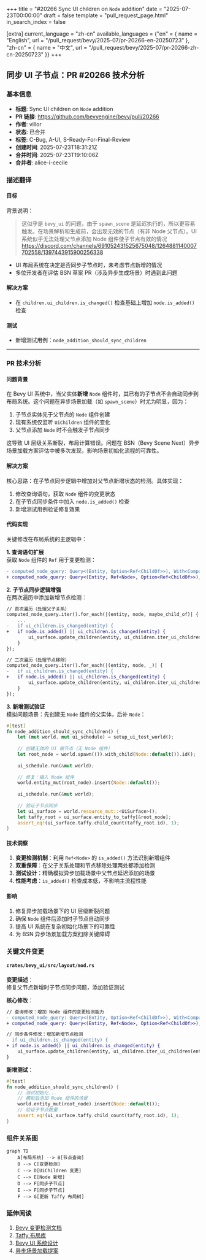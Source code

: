 +++
title = "#20266 Sync UI children on `Node` addition"
date = "2025-07-23T00:00:00"
draft = false
template = "pull_request_page.html"
in_search_index = false

[extra]
current_language = "zh-cn"
available_languages = {"en" = { name = "English", url = "/pull_request/bevy/2025-07/pr-20266-en-20250723" }, "zh-cn" = { name = "中文", url = "/pull_request/bevy/2025-07/pr-20266-zh-cn-20250723" }}
+++

## 同步 UI 子节点：PR #20266 技术分析

### 基本信息
- **标题**: Sync UI children on `Node` addition
- **PR 链接**: https://github.com/bevyengine/bevy/pull/20266
- **作者**: villor
- **状态**: 已合并
- **标签**: C-Bug, A-UI, S-Ready-For-Final-Review
- **创建时间**: 2025-07-23T18:31:21Z
- **合并时间**: 2025-07-23T19:10:06Z
- **合并者**: alice-i-cecile

### 描述翻译
#### 目标
背景说明：
> 这似乎是 `bevy_ui` 的问题，由于 `spawn_scene` 是延迟执行的，所以更容易触发。在场景解析和生成前，会出现无效的节点（有非 Node 父节点）。UI 系统似乎无法处理父节点添加 Node 组件使子节点有效的情况
https://discord.com/channels/691052431525675048/1264881140007702558/1397443915900256338

- UI 布局系统在决定是否同步子节点时，未考虑节点新增的情况
- 多位开发者在评估 BSN 草案 PR（涉及异步生成场景）时遇到此问题

#### 解决方案
- 在 `children.ui_children.is_changed()` 检查基础上增加 `node.is_added()` 检查

#### 测试
- 新增测试用例：`node_addition_should_sync_children`

---

### PR 技术分析

#### 问题背景
在 Bevy UI 系统中，当父实体**新增** `Node` 组件时，其已有的子节点不会自动同步到布局系统。这个问题在异步场景加载（如 `spawn_scene`）时尤为明显，因为：
1. 子节点实体先于父节点的 `Node` 组件创建
2. 现有系统仅监听 `UiChildren` 组件的变化
3. 父节点添加 `Node` 时不会触发子节点同步

这导致 UI 层级关系断裂，布局计算错误。问题在 BSN（Bevy Scene Next）异步场景加载方案评估中被多次发现，影响场景初始化流程的可靠性。

#### 解决方案
核心思路：在子节点同步逻辑中增加对父节点新增状态的检测。具体实现：
1. 修改查询语句，获取 `Node` 组件的变更状态
2. 在子节点同步条件中加入 `node.is_added()` 检查
3. 新增测试用例验证修复效果

#### 代码实现
关键修改在布局系统的主逻辑中：

**1. 查询语句扩展**  
获取 `Node` 组件的 `Ref` 用于变更检测：
```diff
- computed_node_query: Query<(Entity, Option<Ref<ChildOf>>), With<ComputedNode>>,
+ computed_node_query: Query<(Entity, Ref<Node>, Option<Ref<ChildOf>>), With<ComputedNode>>,
```

**2. 子节点同步逻辑增强**  
在两次遍历中添加新增节点检测：
```diff
// 首次遍历（处理父子关系）
computed_node_query.iter().for_each(|(entity, node, maybe_child_of)| {
    ...
-   if ui_children.is_changed(entity) {
+   if node.is_added() || ui_children.is_changed(entity) {
        ui_surface.update_children(entity, ui_children.iter_ui_children(entity));
    }
});

// 二次遍历（处理节点移除）
computed_node_query.iter().for_each(|(entity, node, _)| {
-   if ui_children.is_changed(entity) {
+   if node.is_added() || ui_children.is_changed(entity) {
        ui_surface.update_children(entity, ui_children.iter_ui_children(entity));
    }
});
```

**3. 新增测试验证**  
模拟问题场景：先创建无 `Node` 组件的父实体，后补 `Node`：
```rust
#[test]
fn node_addition_should_sync_children() {
    let (mut world, mut ui_schedule) = setup_ui_test_world();
    
    // 创建无效的 UI 根节点（无 Node 组件）
    let root_node = world.spawn(()).with_child(Node::default()).id();
    
    ui_schedule.run(&mut world);
    
    // 修复：插入 Node 组件
    world.entity_mut(root_node).insert(Node::default());
    
    ui_schedule.run(&mut world);
    
    // 验证子节点同步
    let ui_surface = world.resource_mut::<UiSurface>();
    let taffy_root = ui_surface.entity_to_taffy[&root_node];
    assert_eq!(ui_surface.taffy.child_count(taffy_root.id), 1);
}
```

#### 技术洞察
1. **变更检测机制**：利用 `Ref<Node>` 的 `is_added()` 方法识别新增组件
2. **双重保障**：在父子关系处理和节点移除处理两处都添加检测
3. **测试设计**：精确模拟异步加载场景中父节点延迟添加的场景
4. **性能考虑**：`is_added()` 检查成本低，不影响主流程性能

#### 影响
1. 修复异步加载场景下的 UI 层级断裂问题
2. 确保 `Node` 组件后添加时子节点自动同步
3. 提高 UI 系统在复杂初始化场景下的可靠性
4. 为 BSN 异步场景加载方案扫除关键障碍

### 关键文件变更
#### `crates/bevy_ui/src/layout/mod.rs`
**变更描述**：  
修复父节点新增时子节点同步问题，添加验证测试

**核心修改**：
```diff
// 查询修改：增加 Node 组件的变更检测能力
- computed_node_query: Query<(Entity, Option<Ref<ChildOf>>), With<ComputedNode>>,
+ computed_node_query: Query<(Entity, Ref<Node>, Option<Ref<ChildOf>>), With<ComputedNode>>,

// 同步条件修改：增加新增节点检测
- if ui_children.is_changed(entity) {
+ if node.is_added() || ui_children.is_changed(entity) {
    ui_surface.update_children(entity, ui_children.iter_ui_children(entity));
}
```

**新增测试**：
```rust
#[test]
fn node_addition_should_sync_children() {
    // 测试初始化...
    // 模拟后添加 Node 组件的场景
    world.entity_mut(root_node).insert(Node::default());
    // 验证子节点数量
    assert_eq!(ui_surface.taffy.child_count(taffy_root.id), 1);
}
```

### 组件关系图
```mermaid
graph TD
    A[布局系统] --> B[节点查询]
    B --> C[变更检测]
    C --> D[UiChildren 变更]
    C --> E[Node 新增]
    D --> F[同步子节点]
    E --> F[同步子节点]
    F --> G[更新 Taffy 布局树]
```

### 延伸阅读
1. [Bevy 变更检测文档](https://bevyengine.org/learn/book/change-detection/)
2. [Taffy 布局库](https://github.com/DioxusLabs/taffy)
3. [Bevy UI 系统设计](https://github.com/bevyengine/bevy/tree/main/crates/bevy_ui#readme)
4. [异步场景加载提案](https://github.com/bevyengine/bevy/discussions/20245)